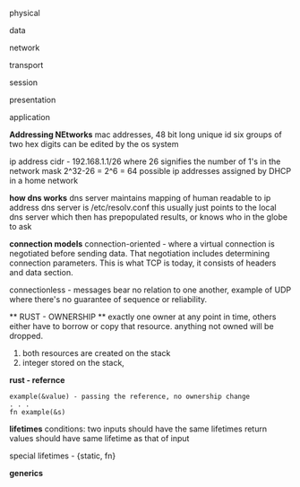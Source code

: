 physical

data 

network

transport

session 

presentation

application

**Addressing NEtworks**
mac addresses, 48 bit long unique id
  six groups of two hex digits
  can be edited by the os system

ip address
  cidr - 192.168.1.1/26 
    where 26 signifies the number of 1's in the network mask
    2^32-26 = 2^6 = 64 possible ip addresses
  assigned by DHCP in a home network

**how dns works**
dns server maintains mapping of human readable to ip address
dns server is /etc/resolv.conf
  this usually just points to the local dns server
  which then has prepopulated results, or knows who in the globe to ask

**connection models**
connection-oriented - where a virtual connection is negotiated before sending data.  That negotiation includes determining connection parameters.  This is what TCP is today, it consists of headers and data section.

connectionless - messages bear no relation to one another, example of UDP where there's no guarantee of sequence or reliability.


** RUST - OWNERSHIP **
exactly one owner at any point in time, others either have to borrow or copy that resource.  anything not owned will be dropped.

1. both resources are created on the stack
2. integer stored on the stack,

**rust - refernce**
```
example(&value) - passing the reference, no ownership change
. . .
fn example(&s)
```

**lifetimes**
conditions:
two inputs should have the same lifetimes
return values should have same lifetime as that of input

special lifetimes - {static, fn}

**generics**
